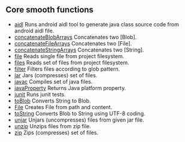Core smooth functions
---------------------

 * [aidl](api/aidl.md) Runs android aidl tool to generate java
class source code from android aidl file.
 * [concatenateBlobArrays](api/concatenateBlobArrays.md) Concatenates two [Blob].
 * [concatenateFileArrays](api/concatenateFileArrays.md) Concatenates two [File].
 * [concatenateStringArrays](api/concatenateStringArrays.md) Concatenates two [String].
 * [file](api/file.md) Reads single file from project filesystem.
 * [files](api/files.md) Reads set of files from project filesystem.
 * [filter](api/filter.md) Filters files according to glob pattern.
 * [jar](api/jar.md) Jars (compresses) set of files.
 * [javac](api/javac.md) Compiles set of java files.
 * [javaProperty](api/javaProperty.md) Returns Java platform property.
 * [junit](api/junit.md) Runs junit tests.
 * [toBlob](api/toBlob.md) Converts String to Blob.
 * [File](api/File.md) Creates File from path and content.
 * [toString](api/toString.md) Converts Blob to String using UTF-8 coding.
 * [unjar](api/unjar.md) Unjars (uncompresses) files from given jar file.
 * [unzip](api/unzip.md) Unzips files from zip file.
 * [zip](api/zip.md) Zips (compresses) set of files.
